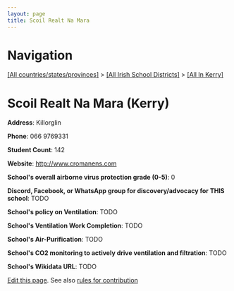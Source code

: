 ```yaml
---
layout: page
title: Scoil Realt Na Mara
---
```

# Navigation

[[All countries/states/provinces]](../../..) > [[All Irish School Districts]](../..) > [[All In Kerry]](..)

# Scoil Realt Na Mara (Kerry)

**Address**: Killorglin

**Phone**: 066 9769331

**Student Count**: 142

**Website**: <http://www.cromanens.com>

**School's overall airborne virus protection grade (0-5)**: 0

**Discord, Facebook, or WhatsApp group for discovery/advocacy for THIS school**: TODO

**School's policy on Ventilation**: TODO

**School's Ventilation Work Completion**: TODO

**School's Air-Purification**: TODO

**School's CO2 monitoring to actively drive ventilation and filtration**: TODO

**School's Wikidata URL**: TODO


[Edit this page](https://github.com/ventilate-schools/Ireland/edit/main/./Kerry/Scoil_Realt_Na_Mara.md). See also [rules for contribution](../../../contribution-rules/)
